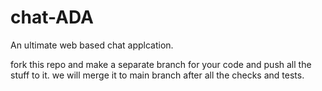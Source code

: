 # chat-ADA
An ultimate web based chat applcation.



fork this repo and make a separate branch for your code and push all the stuff to it. we will merge it to main branch after all the checks and tests.
